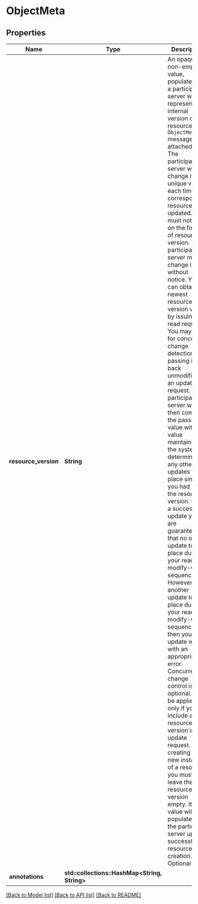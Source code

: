 # ObjectMeta

## Properties

Name | Type | Description | Notes
------------ | ------------- | ------------- | -------------
**resource_version** | **String** | An opaque, non-empty value, populated by a participant server which represents the internal version of the resource this ``ObjectMeta`` message is attached to. The participant server will change it to a unique value each time the corresponding resource is updated. You must not rely on the format of resource version. The participant server might change it without notice. You can obtain the newest resource version value by issuing a read request. You may use it for concurrent change detection by passing it back unmodified in an update request. The participant server will then compare the passed value with the value maintained by the system to determine if any other updates took place since you had read the resource version. Upon a successful update you are guaranteed that no other update took place during your read-modify-write sequence. However, if another update took place during your read-modify-write sequence then your update will fail with an appropriate error. Concurrent change control is optional. It will be applied only if you include a resource version in an update request. When creating a new instance of a resource you must leave the resource version empty. Its value will be populated by the participant server upon successful resource creation. Optional | 
**annotations** | **std::collections::HashMap<String, String>** |  | 

[[Back to Model list]](../README.md#documentation-for-models) [[Back to API list]](../README.md#documentation-for-api-endpoints) [[Back to README]](../README.md)


